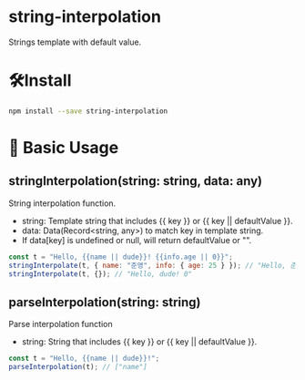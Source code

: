 # string-interpolation

Strings template with default value.

# 🛠Install

```bash
npm install --save string-interpolation
```

# 💅 Basic Usage

## stringInterpolation(string: string, data: any)

String interpolation function.

- string: Template string that includes {{ key }} or {{ key || defaultValue }}.
- data: Data(Record<string, any>) to match key in template string.
- If data[key] is undefined or null, will return defaultValue or "".

```js
const t = "Hello, {{name || dude}}! {{info.age || 0}}";
stringInterpolate(t, { name: "준영", info: { age: 25 } }); // "Hello, 준영! 25"
stringInterpolate(t, {}); // "Hello, dude! 0"
```

## parseInterpolation(string: string)

Parse interpolation function

- string: String that includes {{ key }} or {{ key || defaultValue }}.

```js
const t = "Hello, {{name || dude}}!";
parseInterpolation(t); // ["name"]
```
